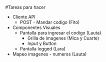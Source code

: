 #Tareas para hacer

* Cliente API
  * POST - Mandar codigo (Fito)
* Componentes Visuales
  * Pantalla para ingresar el codigo (Lauta) 
    * Grilla de imagenes (Mica y Cuarte)
    * Input y Button 
  * Pantalla logged (Lara)
* Mapeo imagenes - numeros (Lauta)


